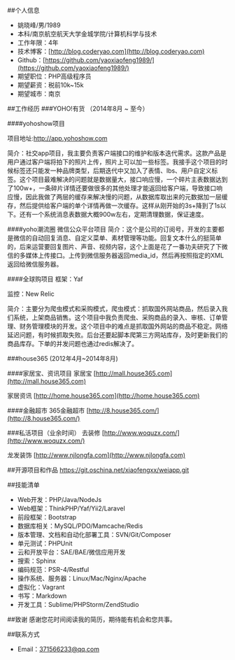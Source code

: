 <!--
author: yaoxiaofeng
head: http://7xk25s.com1.z0.glb.clouddn.com/avtar.jpg
date: 2016-02-04
title: 个人简历
tags: 
category: 个人简历
status: publish
summary: 个人信息，工作经历
-->

##个人信息
- 姚晓峰/男/1989
- 本科/南京航空航天大学金城学院/计算机科学与技术
- 工作年限：4年
- 技术博客：[http://blog.coderyao.com](http://blog.coderyao.com)
- Github：[https://github.com/yaoxiaofeng1989/](https://github.com/yaoxiaofeng1989/)
- 期望职位：PHP高级程序员
- 期望薪资：税前10k~15k
- 期望城市：南京

##工作经历
###YOHO!有货 （2014年8月 ~ 至今）

####yohoshow项目

项目地址:http://app.yohoshow.com

简介：社交app项目，我主要负责客户端接口的维护和版本迭代需求。这款产品是用户通过客户端将拍下的照片上传，照片上可以加一些标签。我接手这个项目的时候标签还只能发一种品牌类型，后期迭代中又加入了表情、lbs、用户自定义标签。这个项目最难解决的问题就是数据量大，接口响应慢，一个碎片主表数据达到了100w+，一条碎片详情还要做很多的其他处理才能返回给客户端，导致接口响应慢，因此我做了两层的缓存来解决慢的问题，从数据库取出来的元数据加一层缓存，然后提供给客户端的单个详情再做一次缓存。这样从刚开始的3s+降到了1s以下。还有一个系统消息表数据大概900w左右，定期清理数据，保证速度。

####yoho潮流圈 微信公众平台项目
简介：这个是公司的订阅号，开发的主要都是微信的自动回复消息、自定义菜单、素材管理等功能。回复文本什么的挺简单的，后来运营要回复图片、声音、视频内容，这个上面是花了一番功夫研究了下微信的多媒体上传接口。上传到微信服务器返回media_id，然后再按照指定的XML返回给微信服务器。

####全球购项目
框架：Yaf

监控：New Relic

简介：主要分为爬虫模式和采购模式，爬虫模式：抓取国外网站商品，然后录入我们系统，上架商品销售。这个项目中我负责爬虫、采购商品的录入、审核、订单管理、财务管理模块的开发。这个项目中的难点是抓取国外网站的商品不稳定。网络延迟问题，有时候抓取失败。后台还要起脚本爬第三方网站库存，及时更新我们的商品库存。下单的并发问题也通过redis解决了。

###house365 (2012年4月~2014年8月)

####家居宝、资讯项目
家居宝 [http://mall.house365.com](http://mall.house365.com)

家居资讯 [http://home.house365.com](http://home.house365.com)

####金融超市
365金融超市 [http://8.house365.com/](http://8.house365.com/)

###私活项目（业余时间）
去装修 [http://www.woquzx.com/](http://www.woquzx.com/)

龙发装饰 [http://www.njlongfa.com](http://www.njlongfa.com)

##开源项目和作品
https://git.oschina.net/xiaofengxx/weiapp.git

##技能清单
- Web开发：PHP/Java/NodeJs
- Web框架：ThinkPHP/Yaf/Yii2/Laravel
- 前段框架：Bootstrap
- 数据库相关：MySQL/PDO/Mamcache/Redis
- 版本管理、文档和自动化部署工具：SVN/Git/Composer
- 单元测试：PHPUnit
- 云和开放平台：SAE/BAE/微信应用开发
- 搜索：Sphinx
- 编码规范：PSR-4/Restful
- 操作系统、服务器：Linux/Mac/Nginx/Apache
- 虚拟化：Vagrant
- 书写：Markdown 
- 开发工具：Sublime/PHPStorm/ZendStudio

##致谢
感谢您花时间阅读我的简历，期待能有机会和您共事。

##联系方式
- Email：371566233@qq.com


